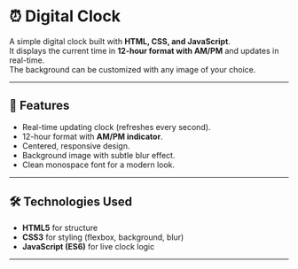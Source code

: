 # ⏰ Digital Clock

A simple digital clock built with **HTML, CSS, and JavaScript**.  
It displays the current time in **12-hour format with AM/PM** and updates in real-time.  
The background can be customized with any image of your choice.  

---

## 🚀 Features
- Real-time updating clock (refreshes every second).
- 12-hour format with **AM/PM indicator**.
- Centered, responsive design.
- Background image with subtle blur effect.
- Clean monospace font for a modern look.

---

## 🛠️ Technologies Used
- **HTML5** for structure
- **CSS3** for styling (flexbox, background, blur)
- **JavaScript (ES6)** for live clock logic

---

